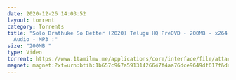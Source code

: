 ```yaml
---
date: 2020-12-26 14:03:52
layout: torrent
category: Torrents
title: "Solo Brathuke So Better (2020) Telugu HQ PreDVD - 200MB - x264 - HQ Line
  Audio - MP3 :"
size: "200MB "
type: Video
torrent: https://www.1tamilmv.me/applications/core/interface/file/attachment.php?id=70659
magnet: magnet:?xt=urn:btih:1b657c967a59131426647f4aa76dce9649df617f&dn=www.1TamilMV.me%20-%20Solo%20Brathuke%20So%20Better%20(2020)%20Telugu%20HQ%20PreDVD%20-%20200MB%20-%20x264%20-%20HQ%20Line%20Aud.mkv&tr=udp%3a%2f%2fp4p.arenabg.com%3a1337%2fannounce&tr=http%3a%2f%2fpow7.com%3a80%2fannounce&tr=udp%3a%2f%2ftracker.tiny-vps.com%3a6969%2fannounce&tr=http%3a%2f%2ftracker2.itzmx.com%3a6961%2fannounce&tr=udp%3a%2f%2f151.80.120.114%3a2710%2fannounce&tr=udp%3a%2f%2f9.rarbg.com%3a2790%2fannounce&tr=udp%3a%2f%2f9.rarbg.to%3a2740%2fannounce&tr=udp%3a%2f%2fopen.stealth.si%3a80%2fannounce&tr=udp%3a%2f%2ftracker.leechers-paradise.org%3a6969%2fannounce&tr=udp%3a%2f%2ftracker.opentrackr.org%3a1337%2fannounce&tr=http%3a%2f%2ft.nyaatracker.com%3a80%2fannounce
---
```

